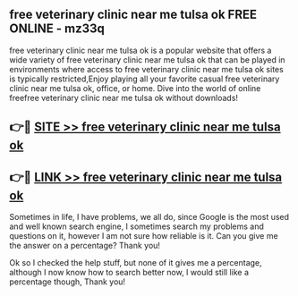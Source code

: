 ## free veterinary clinic near me tulsa ok FREE ONLINE - mz33q

free veterinary clinic near me tulsa ok is a popular website that offers a wide variety of free veterinary clinic near me tulsa ok that can be played in environments where access to free veterinary clinic near me tulsa ok sites is typically restricted,Enjoy playing all your favorite casual free veterinary clinic near me tulsa ok, office, or home. Dive into the world of online freefree veterinary clinic near me tulsa ok without downloads!

## 👉🔴 [SITE >> free veterinary clinic near me tulsa ok](http://news.freeplayer.one?title=free_veterinary_clinic_near_me_tulsa_ok&ref=FRRE)

## 👉🔴 [LINK >> free veterinary clinic near me tulsa ok](http://news.freeplayer.one?title=free_veterinary_clinic_near_me_tulsa_ok&ref=FREE)

Sometimes in life, I have problems, we all do, since Google is the most used and well known search engine, I sometimes search my problems and questions on it, however I am not sure how reliable is it. Can you give me the answer on a percentage? Thank you!

Ok so I checked the help stuff, but none of it gives me a percentage, although I now know how to search better now, I would still like a percentage though, Thank you!